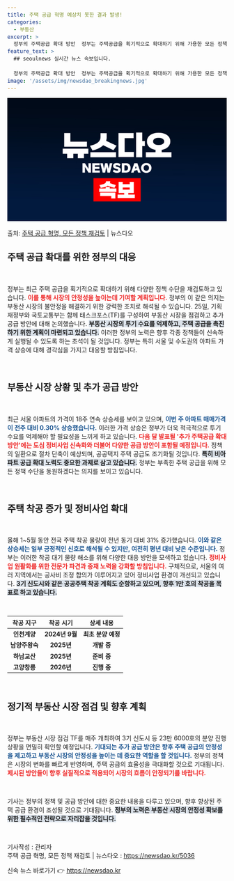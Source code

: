 ```yaml
---
title: 주택 공급 혁명 예상치 못한 결과 발생!
categories:
  - 부동산
excerpt: >
  정부의 주택공급 확대 방안  정부는 주택공급을 획기적으로 확대하기 위해 가용한 모든 정책수단을 원점에서 재검…
feature_text: >
  ## seoulnews 실시간 뉴스 속보입니다.

  정부의 주택공급 확대 방안  정부는 주택공급을 획기적으로 확대하기 위해 가용한 모든 정책수단을 원점에서 재검…
image: '/assets/img/newsdao_breakingnews.jpg'
---
```


![뉴스다오 속보](/assets/img/newsdao_breakingnews.jpg)

<p>출처: <a href="https://newsdao.kr/5036" rel="dofollow">주택 공급 혁명, 모든 정책 재검토</a> | 뉴스다오</p>

<h2 data-ke-size="size26">주택 공급 확대를 위한 정부의 대응</h2>

<p data-ke-size="size16">&nbsp;</p>

정부는 최근 주택 공급을 획기적으로 확대하기 위해 다양한 정책 수단을 재검토하고 있습니다. <b><span style="color: #ee2323;">이를 통해 시장의 안정성을 높이는데 기여할 계획입니다.</span></b> 정부의 이 같은 의지는 부동산 시장의 불안정을 해결하기 위한 강력한 조치로 해석될 수 있습니다. 25일, 기획재정부와 국토교통부는 함께 태스크포스(TF)를 구성하여 부동산 시장을 점검하고 추가 공급 방안에 대해 논의했습니다. <b><span style="background-color: #21538527;">부동산 시장의 투기 수요를 억제하고, 주택 공급을 촉진하기 위한 계획이 마련되고 있습니다.</span></b> 이러한 정부의 노력은 향후 각종 정책들이 신속하게 실행될 수 있도록 하는 초석이 될 것입니다. 정부는 특히 서울 및 수도권의 아파트 가격 상승에 대해 경각심을 가지고 대응할 방침입니다.

<p data-ke-size="size16">&nbsp;</p>

<h2 data-ke-size="size26">부동산 시장 상황 및 추가 공급 방안</h2>

<p data-ke-size="size16">&nbsp;</p>

최근 서울 아파트의 가격이 18주 연속 상승세를 보이고 있으며, <b><span style="color: #1a5490;">이번 주 아파트 매매가격이 전주 대비 0.30% 상승했습니다.</span></b> 이러한 가격 상승은 정부가 더욱 적극적으로 투기 수요를 억제해야 할 필요성을 느끼게 하고 있습니다. <b><span style="color: #ee2323;">다음 달 발표될 '추가 주택공급 확대 방안'에는 도심 정비사업 신속화와 더불어 다양한 공급 방안이 포함될 예정입니다.</span></b> 정책의 일환으로 절차 단축이 예상되며, 공공택지 주택 공급도 조기화될 것입니다. <b><span style="background-color: #21538527;">특히 비아파트 공급 확대 노력도 중요한 과제로 삼고 있습니다.</span></b> 정부는 부족한 주택 공급을 위해 모든 정책 수단을 동원하겠다는 의지를 보이고 있습니다.

<p data-ke-size="size16">&nbsp;</p>

<h2 data-ke-size="size26">주택 착공 증가 및 정비사업 확대</h2>

<p data-ke-size="size16">&nbsp;</p>

올해 1~5월 동안 전국 주택 착공 물량이 전년 동기 대비 31% 증가했습니다. <b><span style="color: #1a5490;">이와 같은 상승세는 일부 긍정적인 신호로 해석될 수 있지만, 여전히 평년 대비 낮은 수준입니다.</span></b> 정부는 이러한 착공 대기 물량 해소를 위해 다양한 대응 방안을 모색하고 있습니다. <b><span style="color: #ee2323;">정비사업 원활화를 위한 전문가 파견과 중재 노력을 강화할 방침입니다.</span></b> 구체적으로, 서울의 여러 지역에서는 공사비 조정 합의가 이루어지고 있어 정비사업 환경이 개선되고 있습니다. <b><span style="background-color: #21538527;">3기 신도시와 같은 공공주택 착공 계획도 순항하고 있으며, 향후 1만 호의 착공을 목표로 하고 있습니다.</span></b>

<p data-ke-size="size16">&nbsp;</p>

<table style="width:100%; border-collapse:collapse;">
  <thead>
    <tr>
      <th style="text-align: center;"><b>착공 지구</b></th>
      <th style="text-align: center;"><b>착공 시기</b></th>
      <th style="text-align: center;"><b>상세 내용</b></th>
    </tr>
  </thead>
  <tbody>
    <tr>
      <td style="text-align: center; height: 17px;"><b>인천계양</b></td>
      <td style="text-align: center; height: 17px;"><b>2024년 9월</b></td>
      <td style="text-align: center; height: 17px;"><b>최초 분양 예정</b></td>
    </tr>
    <tr>
      <td style="text-align: center; height: 17px;"><b>남양주왕숙</b></td>
      <td style="text-align: center; height: 17px;"><b>2025년</b></td>
      <td style="text-align: center; height: 17px;"><b>개발 중</b></td>
    </tr>
    <tr>
      <td style="text-align: center; height: 17px;"><b>하남교산</b></td>
      <td style="text-align: center; height: 17px;"><b>2025년</b></td>
      <td style="text-align: center; height: 17px;"><b>준비 중</b></td>
    </tr>
    <tr>
      <td style="text-align: center; height: 17px;"><b>고양창릉</b></td>
      <td style="text-align: center; height: 17px;"><b>2026년</b></td>
      <td style="text-align: center; height: 17px;"><b>진행 중</b></td>
    </tr>
  </tbody>
</table>

<p data-ke-size="size16">&nbsp;</p>

<h2 data-ke-size="size26">정기적 부동산 시장 점검 및 향후 계획</h2>

<p data-ke-size="size16">&nbsp;</p>

정부는 부동산 시장 점검 TF를 매주 개최하여 3기 신도시 등 23만 6000호의 분양 진행 상황을 면밀히 확인할 예정입니다. <b><span style="color: #1a5490;">기대되는 추가 공급 방안은 향후 주택 공급의 안정성을 제고하고 부동산 시장의 안정성을 높이는 데 중요한 역할을 할 것입니다.</span></b> 정부의 정책은 시장의 변화를 빠르게 반영하며, 주택 공급의 효율성을 극대화할 것으로 기대됩니다. <b><span style="color: #ee2323;">제시된 방안들이 향후 실질적으로 적용되어 시장의 흐름이 안정되기를 바랍니다.</span></b>

<p data-ke-size="size16">&nbsp;</p>

기사는 정부의 정책 및 공급 방안에 대한 중요한 내용을 다루고 있으며, 향후 향상된 주택 공급 환경이 조성될 것으로 기대됩니다. <b><span style="background-color: #21538527;">정부의 노력은 부동산 시장의 안정성 확보를 위한 필수적인 전략으로 자리잡을 것입니다.</span></b>

<p data-ke-size="size16">&nbsp;</p>

기사작성 : 관리자  
주택 공급 혁명, 모든 정책 재검토 | 뉴스다오 : <a href="https://newsdao.kr/5036" target="_blank">https://newsdao.kr/5036</a> 

신속 뉴스 바로가기 👉 <a href="https://newsdao.kr" rel="dofollow">https://newsdao.kr</a>


